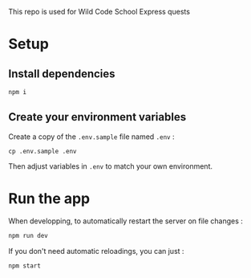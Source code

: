 This repo is used for Wild Code School Express quests

# Setup

## Install dependencies

```sh
npm i
```

## Create your environment variables

Create a copy of the `.env.sample` file named `.env` :

```
cp .env.sample .env
```

Then adjust variables in `.env` to match your own environment.

# Run the app

When developping, to automatically restart the server on file changes :

```sh
npm run dev
```

If you don't need automatic reloadings, you can just :

```sh
npm start
```

